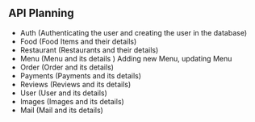 ## API Planning

- Auth (Authenticating the user and creating the user in the database)
- Food (Food Items and their details)
- Restaurant (Restaurants and their details)
- Menu (Menu and its details ) Adding new Menu, updating Menu
- Order (Order and its details)
- Payments (Payments and its details)
- Reviews (Reviews and its details)
- User (User and its details)
- Images (Images and its details)
- Mail (Mail and its details)
